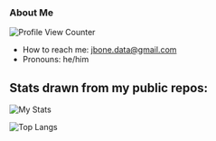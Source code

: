 ### About Me
![Profile View Counter](https://komarev.com/ghpvc/?username=josh-bone)

<!--
**josh-bone/josh-bone** is a ✨ _special_ ✨ repository because its `README.md` (this file) appears on your GitHub profile.

Here are some ideas to get you started:
-->

- How to reach me: jbone.data@gmail.com
- Pronouns: he/him


## Stats drawn from my public repos:

![My Stats](https://github-readme-stats.vercel.app/api?username=josh-bone&show_icons=true)

![Top Langs](https://github-readme-stats.vercel.app/api/top-langs/?username=josh-bone&theme=blue-green)

